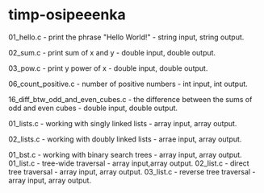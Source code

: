 # timp-osipeeenka
01_hello.c - print the phrase "Hello World!" - string input, string output.

02_sum.c - print sum of x and y - double input, double output.

03_pow.c - print y power of x - double input, double output.

06_count_positive.c - number of positive numbers - int input, int output.

16_diff_btw_odd_and_even_cubes.c - the difference between the sums of odd and even cubes - double input, double output.

01_lists.c - working with singly linked lists - array input, array output.

02_lists.c - working with doubly linked lists - arrae input, array output.

01_bst.c - working with binary search trees - array input, array output.
01_list.c - tree-wide traversal - array input,array output.
02_list.c - direct tree traversal - array input, array output.
03_list.c - reverse tree traversal - array input, array output.
